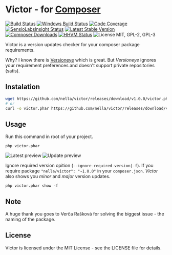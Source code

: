 # Victor - for [Composer](https://getcomposer.org)

[![Build Status](https://img.shields.io/travis/nella/victor/master.svg?style=flat-square)](https://travis-ci.org/nella/victor)
[![Windows Build Status](https://img.shields.io/appveyor/ci/Vrtak-CZ/victor/master.svg?style=flat-square)](https://ci.appveyor.com/project/Vrtak-CZ/victor)
[![Code Coverage](https://img.shields.io/coveralls/nella/victor.svg?style=flat-square)](https://coveralls.io/r/nella/victor)
[![SensioLabsInsight Status](https://img.shields.io/sensiolabs/i/3e962886-fa83-4601-a7d9-e75395111542.svg?style=flat-square)](https://insight.sensiolabs.com/projects/3e962886-fa83-4601-a7d9-e75395111542)
[![Latest Stable Version](https://img.shields.io/packagist/v/nella/victor.svg?style=flat-square)](https://packagist.org/packages/nella/victor)
[![Composer Downloads](https://img.shields.io/packagist/dt/nella/victor.svg?style=flat-square)](https://packagist.org/packages/nella/victor)
[![HHVM Status](https://img.shields.io/hhvm/nella/victor.svg?style=flat-square)](http://hhvm.h4cc.de/package/nella/victor)
![License MIT, GPL-2, GPL-3](https://img.shields.io/badge/license-MIT-blue.svg?style=flat-square)

Victor is a version updates checker for your composer package requirements.

Why? I know there is [Versioneye](https://www.versioneye.com/) which is great.
But _Versioneye_ ignores your requirement preferences and doesn't support private repositories (satis).

## Instalation

```bash
wget https://github.com/nella/victor/releases/download/v1.0.0/victor.phar -O victor.phar
# or
curl -o victor.phar https://github.com/nella/victor/releases/download/v1.0.0/victor.phar
```

## Usage

Run this command in root of your project.

```
php victor.phar
```

![Latest preview](https://github.com/nella/victor/blob/master/build/latest.png)
![Update preview](https://github.com/nella/victor/blob/master/build/update.png)

Ignore required version opition (`--ignore-required-version|-f`).
If you require package `"nella/victor": "~1.0.0"` in your `composer.json`.
_Victor_ also shows you _minor_ and _major_ version updates.

```
php victor.phar show -f
```

## Note

A huge thank you goes to Verča Rašková for solving the biggest issue - the naming of the package.

## License

Victor is licensed under the MIT License - see the LICENSE file for details.
